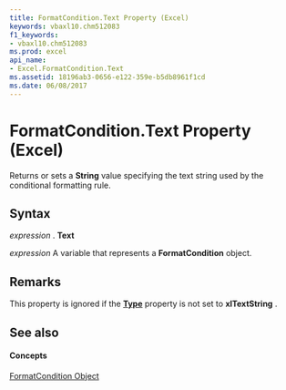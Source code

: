 ```yaml
---
title: FormatCondition.Text Property (Excel)
keywords: vbaxl10.chm512083
f1_keywords:
- vbaxl10.chm512083
ms.prod: excel
api_name:
- Excel.FormatCondition.Text
ms.assetid: 18196ab3-0656-e122-359e-b5db8961f1cd
ms.date: 06/08/2017
---
```



# FormatCondition.Text Property (Excel)

Returns or sets a **String** value specifying the text string used by the conditional formatting rule.


## Syntax

 _expression_ . **Text**

 _expression_ A variable that represents a **FormatCondition** object.


## Remarks

This property is ignored if the **[Type](formatcondition-type-property-excel.md)** property is not set to **xlTextString** .


## See also


#### Concepts


[FormatCondition Object](formatcondition-object-excel.md)

